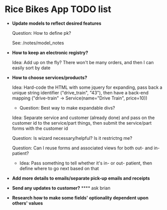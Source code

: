Rice Bikes App TODO list
========================

- **Update models to reflect desired features**

  Question: How to define pk?

  See: /notes/model_notes

- **How to keep an electronic registry?**

  Idea: Add up on the fly? There won't be many orders, and then I can easily sort by date

- **How to choose services/products?**

  Idea: Hard-code the HTML with some jquery for expanding, pass back a unique string identifier ("drive_train", "43"), then have a back-end mapping ("drive-train" -> Service(name="Drive Train", price=10))

  - Question: Best way to make expandable divs?

  Idea: Separate service and customer (already done) and pass on the customer id to the service/part things, then submit the service/part forms with the customer id

  Question: Is wizard necessary/helpful? Is it restrictng me?

  Question: Can I reuse forms and associated views for both out- and in-patient?

  - Idea: Pass something to tell whether it's in- or out- patient, then define where to go next based on that

- **Add more details to emails/separate pick-up emails and receipts**

- **Send any updates to customer?** **** ask brian

- **Research how to make some fields' optionality dependent upon others' values**